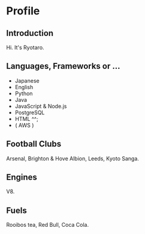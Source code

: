 # Profile

## Introduction

Hi. It's Ryotaro.

## Languages, Frameworks or ...

- Japanese
- English
- Python
- Java
- JavaScript & Node.js
- PostgreSQL
- HTML ^^;
- ( AWS )

## Football Clubs

Arsenal, Brighton & Hove Albion, Leeds, Kyoto Sanga.

## Engines

V8.

## Fuels

Rooibos tea, Red Bull, Coca Cola.
